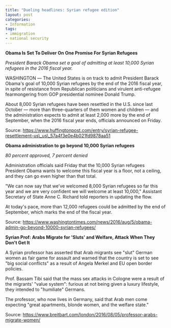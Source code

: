 ```yaml
---
title: "Dueling headlines: Syrian refugee edition"
layout: post
categories:
- Information
tags:
- immigration
- national security
---
```


**Obama Is Set To Deliver On One Promise For Syrian Refugees**

*President Barack Obama set a goal of admitting at least 10,000 Syrian refugees in the 2016 fiscal year.*

WASHINGTON ― The United States is on track to admit President Barack Obama's goal of 10,000 Syrian refugees by the end of the 2016 fiscal year, in spite of resistance from Republican politicians and virulent anti-refugee fearmongering from GOP presidential nominee Donald Trump.

About 8,000 Syrian refugees have been resettled in the U.S. since last October ― more than three-quarters of them women and children ― and the administration expects to admit at least 2,000 more by the end of September, when the 2016 fiscal year ends, officials announced on Friday.

Source: https://www.huffingtonpost.com/entry/syrian-refugee-resettlement-us\_us\_57a4f3e0e4b021fd9878aa51

**Obama administration to go beyond 10,000 Syrian refugees**

*80 percent approved, 7 percent denied*

Administration officials said Friday that the 10,000 Syrian refugees President Obama wants to welcome this fiscal year is a floor, not a ceiling, and they can go even higher than that total.

"We can now say that we've welcomed 8,000 Syrian refugees so far this year and we are very confident we will welcome at least 10,000," Assistant Secretary of State Anne C. Richard told reporters in updating the flow.

At today's pace, more than 12,000 refugees could be admitted by the end of September, which marks the end of the fiscal year.

Source: https://www.washingtontimes.com/news/2016/aug/5/obama-admin-go-beyond-10000-syrian-refugees/

**Syrian Prof: Arabs Migrate for 'Sluts' and Welfare, Attack When They Don't Get It**

A Syrian professor has asserted that Arab migrants see "slut" German women as fair game for assault and warned that the country is set to see "big social conflicts" as a result of Angela Merkel and EU open border policies.

Prof. Bassam Tibi said that the mass sex attacks in Cologne were a result of the migrants' "value system": furious at not being given a luxury lifestyle, they intended to "humiliate" Germans.

The professor, who now lives in Germany, said that Arab men come expecting "great apartments, blonde women, and the welfare state."

Source: https://www.breitbart.com/london/2016/08/05/professor-arabs-migrate-women/